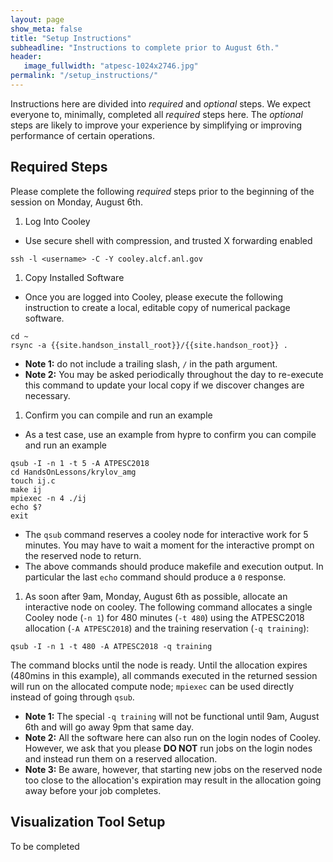 ```yaml
---
layout: page
show_meta: false
title: "Setup Instructions"
subheadline: "Instructions to complete prior to August 6th."
header:
   image_fullwidth: "atpesc-1024x2746.jpg"
permalink: "/setup_instructions/"
---
```


Instructions here are divided into _required_ and _optional_ steps.
We expect everyone to, minimally, completed all _required_ steps here.
The _optional_ steps are likely to improve your experience by simplifying
or improving performance of certain operations.

## Required Steps

Please complete the following _required_ steps prior to the beginning of the session
on Monday, August 6th.

1. Log Into Cooley
  * Use secure shell with compression, and trusted X forwarding enabled
```
ssh -l <username> -C -Y cooley.alcf.anl.gov
```
1. Copy Installed Software
* Once you are logged into Cooley, please execute the following instruction
to create a local, editable copy of numerical package software.
```
cd ~
rsync -a {{site.handson_install_root}}/{{site.handson_root}} .
```
  * **Note 1:** do not include a trailing slash, `/` in the path argument.
  * **Note 2:** You may be asked periodically throughout the day to re-execute
this command to update your local copy if we discover changes are necessary.
1. Confirm you can compile and run an example
  * As a test case, use an example from hypre to confirm you can compile
    and run an example
```
qsub -I -n 1 -t 5 -A ATPESC2018
cd HandsOnLessons/krylov_amg
touch ij.c
make ij
mpiexec -n 4 ./ij
echo $?
exit
```
  * The `qsub` command reserves a cooley node for interactive work for 5 minutes.
    You may have to wait a moment for the interactive prompt on the reserved node to return.
  * The above commands should produce makefile and execution output. In particular
    the last `echo` command should produce a `0` response.
1. As soon after 9am, Monday, August 6th as possible, allocate an interactive node on
   cooley. The following command allocates a single Cooley node (`-n 1`) for 480 minutes
   (`-t 480`) using the ATPESC2018 allocation (`-A ATPESC2018`) and the training reservation (`-q training`):
```
qsub -I -n 1 -t 480 -A ATPESC2018 -q training
```
The command blocks until the node is ready.  Until the allocation expires (480mins in this example), all commands executed in the returned session will run on the allocated compute node; `mpiexec` can be used directly instead of going through `qsub`.
  * **Note 1:** The special `-q training` will not be functional until 9am, August 6th and will go away 9pm that same day.
  * **Note 2:** All the software here can also run on the login nodes of Cooley. However, we ask that you please
    **DO NOT** run jobs on the login nodes and instead run them on a reserved allocation.
  * **Note 3:** Be aware, however, that starting new jobs on the reserved node too close to the allocation's expiration
    may result in the allocation going away before your job completes.

## Visualization Tool Setup

To be completed

